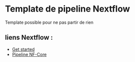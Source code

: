 # Template de pipeline Nextflow

Template possible pour ne pas partir de rien

## liens Nextflow :

* [Get started](https://www.nextflow.io/docs/latest/getstarted.html)
* [Pipeline NF-Core](https://nf-co.re/pipelines)